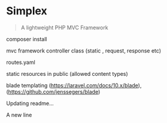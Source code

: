 # Simplex

> A lightweight PHP MVC Framework

composer install

mvc framework
controller class (static , request, response etc)

routes.yaml

static resources in public (allowed content types)

blade templating (https://laravel.com/docs/10.x/blade), (https://github.com/jenssegers/blade)

Updating readme...

A new line